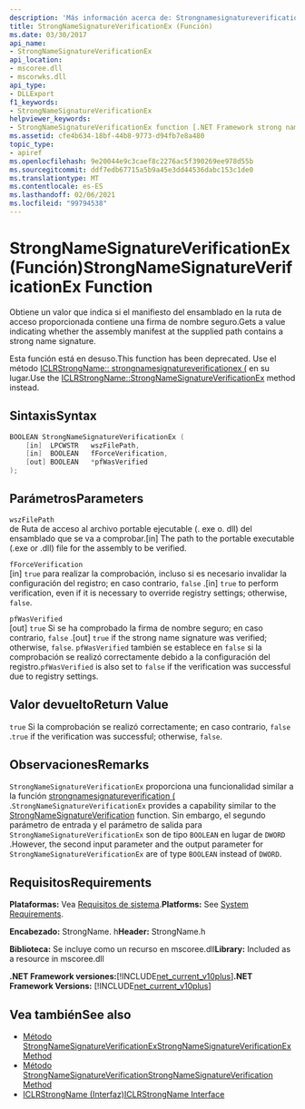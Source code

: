 ```yaml
---
description: 'Más información acerca de: Strongnamesignatureverificationex ((función)'
title: StrongNameSignatureVerificationEx (Función)
ms.date: 03/30/2017
api_name:
- StrongNameSignatureVerificationEx
api_location:
- mscoree.dll
- mscorwks.dll
api_type:
- DLLExport
f1_keywords:
- StrongNameSignatureVerificationEx
helpviewer_keywords:
- StrongNameSignatureVerificationEx function [.NET Framework strong naming]
ms.assetid: cfe4b634-18bf-44b8-9773-d94fb7e8a480
topic_type:
- apiref
ms.openlocfilehash: 9e20044e9c3caef8c2276ac5f390269ee978d55b
ms.sourcegitcommit: ddf7edb67715a5b9a45e3dd44536dabc153c1de0
ms.translationtype: MT
ms.contentlocale: es-ES
ms.lasthandoff: 02/06/2021
ms.locfileid: "99794538"
---
```

# <a name="strongnamesignatureverificationex-function"></a><span data-ttu-id="b2615-103">StrongNameSignatureVerificationEx (Función)</span><span class="sxs-lookup"><span data-stu-id="b2615-103">StrongNameSignatureVerificationEx Function</span></span>

<span data-ttu-id="b2615-104">Obtiene un valor que indica si el manifiesto del ensamblado en la ruta de acceso proporcionada contiene una firma de nombre seguro.</span><span class="sxs-lookup"><span data-stu-id="b2615-104">Gets a value indicating whether the assembly manifest at the supplied path contains a strong name signature.</span></span>  
  
 <span data-ttu-id="b2615-105">Esta función está en desuso.</span><span class="sxs-lookup"><span data-stu-id="b2615-105">This function has been deprecated.</span></span> <span data-ttu-id="b2615-106">Use el método [ICLRStrongName:: strongnamesignatureverificationex (](../hosting/iclrstrongname-strongnamesignatureverificationex-method.md) en su lugar.</span><span class="sxs-lookup"><span data-stu-id="b2615-106">Use the [ICLRStrongName::StrongNameSignatureVerificationEx](../hosting/iclrstrongname-strongnamesignatureverificationex-method.md) method instead.</span></span>  
  
## <a name="syntax"></a><span data-ttu-id="b2615-107">Sintaxis</span><span class="sxs-lookup"><span data-stu-id="b2615-107">Syntax</span></span>  
  
```cpp  
BOOLEAN StrongNameSignatureVerificationEx (  
    [in]  LPCWSTR   wszFilePath,  
    [in]  BOOLEAN   fForceVerification,  
    [out] BOOLEAN   *pfWasVerified  
);  
```  
  
## <a name="parameters"></a><span data-ttu-id="b2615-108">Parámetros</span><span class="sxs-lookup"><span data-stu-id="b2615-108">Parameters</span></span>  

 `wszFilePath`  
 <span data-ttu-id="b2615-109">de Ruta de acceso al archivo portable ejecutable (. exe o. dll) del ensamblado que se va a comprobar.</span><span class="sxs-lookup"><span data-stu-id="b2615-109">[in] The path to the portable executable (.exe or .dll) file for the assembly to be verified.</span></span>  
  
 `fForceVerification`  
 <span data-ttu-id="b2615-110">[in] `true` para realizar la comprobación, incluso si es necesario invalidar la configuración del registro; en caso contrario, `false` .</span><span class="sxs-lookup"><span data-stu-id="b2615-110">[in] `true` to perform verification, even if it is necessary to override registry settings; otherwise, `false`.</span></span>  
  
 `pfWasVerified`  
 <span data-ttu-id="b2615-111">[out] `true` Si se ha comprobado la firma de nombre seguro; en caso contrario, `false` .</span><span class="sxs-lookup"><span data-stu-id="b2615-111">[out] `true` if the strong name signature was verified; otherwise, `false`.</span></span> <span data-ttu-id="b2615-112">`pfWasVerified` también se establece en `false` si la comprobación se realizó correctamente debido a la configuración del registro.</span><span class="sxs-lookup"><span data-stu-id="b2615-112">`pfWasVerified` is also set to `false` if the verification was successful due to registry settings.</span></span>  
  
## <a name="return-value"></a><span data-ttu-id="b2615-113">Valor devuelto</span><span class="sxs-lookup"><span data-stu-id="b2615-113">Return Value</span></span>  

 <span data-ttu-id="b2615-114">`true` Si la comprobación se realizó correctamente; en caso contrario, `false` .</span><span class="sxs-lookup"><span data-stu-id="b2615-114">`true` if the verification was successful; otherwise, `false`.</span></span>  
  
## <a name="remarks"></a><span data-ttu-id="b2615-115">Observaciones</span><span class="sxs-lookup"><span data-stu-id="b2615-115">Remarks</span></span>  

 <span data-ttu-id="b2615-116">`StrongNameSignatureVerificationEx` proporciona una funcionalidad similar a la función [strongnamesignatureverification (](strongnamesignatureverification-function.md) .</span><span class="sxs-lookup"><span data-stu-id="b2615-116">`StrongNameSignatureVerificationEx` provides a capability similar to the [StrongNameSignatureVerification](strongnamesignatureverification-function.md) function.</span></span> <span data-ttu-id="b2615-117">Sin embargo, el segundo parámetro de entrada y el parámetro de salida para `StrongNameSignatureVerificationEx` son de tipo `BOOLEAN` en lugar de `DWORD` .</span><span class="sxs-lookup"><span data-stu-id="b2615-117">However, the second input parameter and the output parameter for `StrongNameSignatureVerificationEx` are of type `BOOLEAN` instead of `DWORD`.</span></span>  
  
## <a name="requirements"></a><span data-ttu-id="b2615-118">Requisitos</span><span class="sxs-lookup"><span data-stu-id="b2615-118">Requirements</span></span>  

 <span data-ttu-id="b2615-119">**Plataformas:** Vea [Requisitos de sistema](../../get-started/system-requirements.md).</span><span class="sxs-lookup"><span data-stu-id="b2615-119">**Platforms:** See [System Requirements](../../get-started/system-requirements.md).</span></span>  
  
 <span data-ttu-id="b2615-120">**Encabezado:** StrongName. h</span><span class="sxs-lookup"><span data-stu-id="b2615-120">**Header:** StrongName.h</span></span>  
  
 <span data-ttu-id="b2615-121">**Biblioteca:** Se incluye como un recurso en mscoree.dll</span><span class="sxs-lookup"><span data-stu-id="b2615-121">**Library:** Included as a resource in mscoree.dll</span></span>  
  
 <span data-ttu-id="b2615-122">**.NET Framework versiones:**[!INCLUDE[net_current_v10plus](../../../../includes/net-current-v10plus-md.md)]</span><span class="sxs-lookup"><span data-stu-id="b2615-122">**.NET Framework Versions:** [!INCLUDE[net_current_v10plus](../../../../includes/net-current-v10plus-md.md)]</span></span>  
  
## <a name="see-also"></a><span data-ttu-id="b2615-123">Vea también</span><span class="sxs-lookup"><span data-stu-id="b2615-123">See also</span></span>

- [<span data-ttu-id="b2615-124">Método StrongNameSignatureVerificationEx</span><span class="sxs-lookup"><span data-stu-id="b2615-124">StrongNameSignatureVerificationEx Method</span></span>](../hosting/iclrstrongname-strongnamesignatureverificationex-method.md)
- [<span data-ttu-id="b2615-125">Método StrongNameSignatureVerification</span><span class="sxs-lookup"><span data-stu-id="b2615-125">StrongNameSignatureVerification Method</span></span>](../hosting/iclrstrongname-strongnamesignatureverification-method.md)
- [<span data-ttu-id="b2615-126">ICLRStrongName (Interfaz)</span><span class="sxs-lookup"><span data-stu-id="b2615-126">ICLRStrongName Interface</span></span>](../hosting/iclrstrongname-interface.md)
